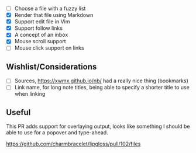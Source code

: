 - [ ] Choose a file with a fuzzy list
- [x] Render that file using Markdown
- [x] Support edit file in Vim
- [x] Support follow links
- [x] A concept of an inbox 
- [x] Mouse scroll support
- [ ] Mouse click support on links

## Wishlist/Considerations

- [ ] Sources, https://xwmx.github.io/nb/ had a really nice thing (bookmarks)
- [ ] Link name, for long note titles, being able to specify a shorter title to
      use when linking

## Useful

This PR adds support for overlaying output, looks like something I should be
able to use for a popover and type-ahead.

<https://github.com/charmbracelet/lipgloss/pull/102/files>
